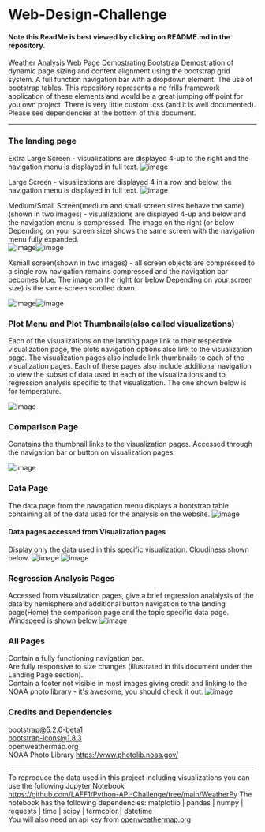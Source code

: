 # Web-Design-Challenge 
#### Note this ReadMe is best viewed by clicking on README.md in the repository. 
Weather Analysis Web Page Demostrating Bootstrap
Demostration of dynamic page sizing and content alignment using the bootstrap grid system. A full function navigation bar with a dropdown element. The use of bootstrap tables. This repository represents a no frills framework application of these elements and would be a great jumping off point for you own project. There is very little custom .css (and it is well documented). Please see dependencies at the bottom of this document. 
***
### The landing page
Extra Large Screen - visualizations are displayed 4-up to the right and the navigation menu is displayed in full text.
![image](https://user-images.githubusercontent.com/98897041/172230853-bc98be19-ca88-404e-8645-62a3e4894832.png)

Large Screen - visualizations are displayed 4 in a row and below, the navigation menu is displayed in full text.
![image](https://user-images.githubusercontent.com/98897041/172231107-f0cc2680-2b1f-45e0-a639-76b097b99f69.png)

Medium/Small Screen(medium and small screen sizes behave the same)(shown in two images) - visualizations are displayed 4-up and below and the navigation menu is compressed. The image on the right (or below Depending on your screen size) shows the same screen with the navigation menu fully expanded.  
![image](https://user-images.githubusercontent.com/98897041/172235612-49d47efa-60c6-4fd3-8f92-e52183d86c7b.png)![image](https://user-images.githubusercontent.com/98897041/172237104-c8ea6101-2dc7-4c2e-83d1-6efdc3c7ef35.png)


Xsmall screen(shown in two images) - all screen objects are compressed to a single row navigation remains compressed and the navigation bar becomes blue. The image on the right (or below Depending on your screen size) is the same screen scrolled down. 

![image](https://user-images.githubusercontent.com/98897041/172231964-e90305e8-427c-4d5b-90eb-17c215254dad.png)![image](https://user-images.githubusercontent.com/98897041/172232296-bf20f5c6-0829-402b-8c63-7bc9018a7337.png)

### Plot Menu and Plot Thumbnails(also called visualizations)
Each of the visualizations on the landing page link to their respective visualization page, the plots navigation options also link to the visualization page. The visualization pages also include link thumbnails to each of the visualization pages. Each of these pages also include additional navigation to view the subset of data used in each of the visualizations and to regression analysis specific to that visualization. The one shown below is for temperature.

![image](https://user-images.githubusercontent.com/98897041/172238858-bfe261cc-f967-4a61-b18c-383e4f5305b8.png)

### Comparison Page
Conatains the thumbnail links to the visualization pages. Accessed through the navigation bar or button on visualization pages.

![image](https://user-images.githubusercontent.com/98897041/172240272-99694d70-e6a7-40e5-a65a-fa7a81794915.png)

### Data Page
The data page from the navagation menu displays a bootstrap table containing all of the data used for the analysis on the website. 
![image](https://user-images.githubusercontent.com/98897041/172241580-2888a19c-42d7-44a1-b56e-0fd9134701c0.png)

#### Data pages accessed from Visualization pages 
Display only the data used in this specific visualization. Cloudiness shown below.
![image](https://user-images.githubusercontent.com/98897041/172242450-fb04ad7e-ace1-447a-a839-9ab25282142a.png)
![image](https://user-images.githubusercontent.com/98897041/172242378-22fae0b1-376f-4b03-804b-ca6070c052b9.png)

### Regression Analysis Pages
Accessed from visualization pages, give a brief regression analalysis of the data by hemisphere and additional button navigation to the landing page(Home) the comparison page and the topic specific data page. Windspeed is shown below
![image](https://user-images.githubusercontent.com/98897041/172243845-8c2b296c-0bb6-4456-8f20-49f90221d716.png)

### All Pages
Contain a fully functioning navigation bar.  
Are fully responsive to size changes (illustrated in this document under the Landing Page section).   
Contain a footer not visible in most images giving credit and linking to the NOAA photo library - it's awesome, you should check it out. 
![image](https://user-images.githubusercontent.com/98897041/172244568-839d74b5-9f0f-4eae-a597-e51c3d20aa75.png)

### Credits and Dependencies 
bootstrap@5.2.0-beta1  
bootstrap-icons@1.8.3  
openweathermap.org   
NOAA Photo Library https://www.photolib.noaa.gov/  
***
To reproduce the data used in this project including visualizations you can use the following Jupyter Notebook    
https://github.com/LAFF1/Python-API-Challenge/tree/main/WeatherPy
The notebook has the following dependencies:
matplotlib | pandas | numpy | requests | time | scipy | termcolor | datetime  
You will also need an api key from [openweathermap.org](https://openweathermap.org/api)   
